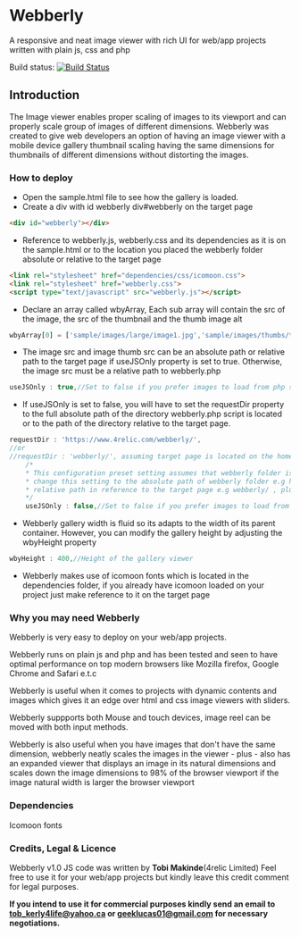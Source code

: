 # Webberly
A responsive and neat image viewer with rich UI for web/app projects written with plain js, css and php

Build status: [![Build Status](https://travis-ci.org/PHPMailer/PHPMailer.svg)](https://travis-ci.org/PHPMailer/PHPMailer)

## Introduction
The Image viewer enables proper scaling of images to its viewport and can properly scale group of images of different dimensions.
Webberly was created to give web developers an option of having an image viewer with a mobile device gallery thumbnail scaling having the same dimensions for thumbnails of different dimensions without distorting the images.

### How to deploy
- Open the sample.html file to see how the gallery is loaded.
- Create a div with id webberly div#webberly on the target page

```html
<div id="webberly"></div>
```

- Reference to webberly.js, webberly.css and its dependencies as it is on the sample.html or to the location you placed the webberly folder absolute or relative to the target page

```html
<link rel="stylesheet" href="dependencies/css/icomoon.css">
<link rel="stylesheet" href="webberly.css">
<script type="text/javascript" src="webberly.js"></script>
```

- Declare an array called wbyArray, Each sub array will contain the src of the image, the src of the thumbnail and  the thumb image alt

```js
wbyArray[0] = ['sample/images/large/image1.jpg','sample/images/thumbs/thumb1.jpg','Webberly'];
```

- The image src and image thumb src can be an absolute path or relative path to the target page if useJSOnly property is set to true. Otherwise, the image src must be a relative path to webberly.php

```js
useJSOnly : true,//Set to false if you prefer images to load from php script
```

- If useJSOnly is set to false, you will have to set the requestDir property to the full absolute path of the directory webberly.php script is located or to the path of the directory relative to the target page.

```js
requestDir : 'https://www.4relic.com/webberly/',
//or
//requestDir : 'webberly/', assuming target page is located on the home directory 
	/*
	* This configuration preset setting assumes that webberly folder is placed on the home directory of your web/app, 
	* change this setting to the absolute path of webberly folder e.g https://www.4relic.com/webberly/ or to the 
	* relative path in reference to the target page e.g webberly/ , plugin/webberly/
	*/
	useJSOnly : false,//Set to false if you prefer images to load from php script
```

- Webberly gallery width is fluid so its adapts to the width of its parent container. However, you can modify the gallery height by adjusting the wbyHeight property

```js
wbyHeight : 400,//Height of the gallery viewer
```

- Webberly makes use of icomoon fonts which is located in the dependencies folder, if you already have icomoon loaded on your project just make reference to it on the target page

### Why you may need Webberly
Webberly is very easy to deploy on your web/app projects.

Webberly runs on plain js and php and has been tested and seen to have optimal performance on top modern browsers like Mozilla firefox, Google Chrome and Safari e.t.c

Webberly is useful when it comes to projects with dynamic contents and images which gives it an edge over html and css image viewers with sliders.

Webberly suppports both Mouse and touch devices, image reel can be moved with both input methods.

Webberly is also useful when you have images that don't have the same dimension, webberly neatly scales the images in the viewer - plus - also has an expanded viewer that displays an image in its natural dimensions and scales down the image dimensions to 98% of the browser viewport if the image natural width is larger the browser viewport

### Dependencies
Icomoon fonts

### Credits, Legal & Licence
Webberly v1.0 JS code was written by **Tobi Makinde**(4relic Limited)
Feel free to use it for your web/app projects but kindly
leave this credit comment for legal purposes. 

**If you intend to use it for commercial purposes kindly send an email to tob_kerly4life@yahoo.ca or geeklucas01@gmail.com for necessary negotiations.**
 

